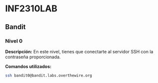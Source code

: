 # INF2310LAB
## Bandit

### Nivel 0

**Descripción:** En este nivel, tienes que conectarte al servidor SSH con la contraseña proporcionada.

**Comandos utilizados:**
```bash
ssh bandit0@bandit.labs.overthewire.org
